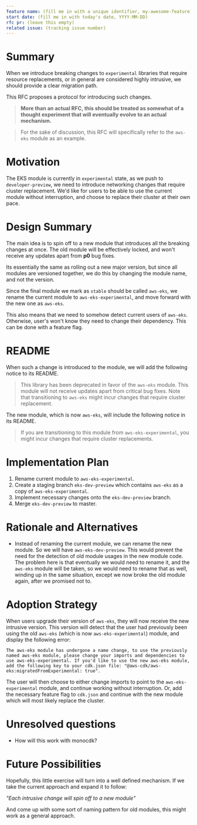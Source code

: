 ```yaml
---
feature name: (fill me in with a unique identifier, my-awesome-feature)
start date: (fill me in with today's date, YYYY-MM-DD)
rfc pr: (leave this empty)
related issue: (tracking issue number)
---
```


# Summary

When we introduce breaking changes to `experimental` libraries that require resource replacements,
or in general are considered highly intrusive, we should provide a clear migration path.

This RFC proposes a protocol for introducing such changes.

> **More than an actual RFC, this should be treated as somewhat of a thought experiment that will eventually evolve to an actual mechanism.**

> For the sake of discussion, this RFC will specifically refer to the `aws-eks` module as an example.

# Motivation

The EKS module is currently in `experimental` state, as we push to `developer-preview`, we need to introduce networking changes that
require cluster replacement. We'd like for users to be able to use the current module without interruption, and choose to replace their cluster at their own pace.

# Design Summary

The main idea is to spin off to a new module that introduces all the breaking changes at once. The old module will be effectively locked, and won't receive any updates apart from **p0** bug fixes.

Its essentially the same as rolling out a new major version, but since all
modules are versioned together, we do this by changing the module name, and not the version.

Since the final module we mark as `stable` should be called `aws-eks`, we rename the current module to `aws-eks-experimental`, and move forward with the new one as `aws-eks`.

This also means that we need to somehow detect current users of `aws-eks`. Otherwise, user's won't know they need to change their dependency. This can be done with a feature flag.

# README

When such a change is introduced to the module, we will add the following notice to its README.

> This library has been deprecated in favor of the `aws-eks` module. This module will not receive updates apart from critical bug fixes. Note that transitioning to `aws-eks` might incur changes that require cluster replacement.

The new module, which is now `aws-eks`, will include the following notice in its README.

> If you are transitioning to this module from `aws-eks-experimental`, you might incur changes that require cluster replacements.

# Implementation Plan

1. Rename current module to `aws-eks-experimental`.
2. Create a staging branch `eks-dev-preview` which contains `aws-eks` as a copy of `aws-eks-experimental`.
3. Implement necessary changes onto the `eks-dev-preview` branch.
4. Merge `eks-dev-preview` to master.

# Rationale and Alternatives

- Instead of renaming the current module, we can rename the new module. So we will have `aws-eks-dev-preview`. This would prevent the need for the detection of old module usages in the new module code. The problem here is that eventually we would need to rename it, and the `aws-eks` module will be taken, so we would need to rename that as well, winding up in the same situation, except we now broke the old module again, after we promised not to.

# Adoption Strategy

When users upgrade their version of `aws-eks`, they will now receive the new intrusive version. This version will detect that the user had previously been using the old `aws-eks` (which is now `aws-eks-experimental`) module, and display the following error:

```console
The aws-eks module has undergone a name change, to use the previously named aws-eks module, please change your imports and dependencies to use aws-eks-experimental. If you'd like to use the new aws-eks module, add the following key to your cdk.json file: "@aws-cdk/aws-eks:migratedFromExperimental: true".
```

The user will then choose to either change imports to point to the `aws-eks-experimental` module, and continue working without interruption. Or, add the necessary feature flag to `cdk.json` and continue with the new module which will most likely replace the cluster.

# Unresolved questions

- How will this work with monocdk?

# Future Possibilities

Hopefully, this little exercise will turn into a well defined mechanism. If we take the current approach and expand it to follow:

*"Each intrusive change will spin off to a new module"*

And come up with some sort of naming pattern for old modules, this might work as a general approach.
